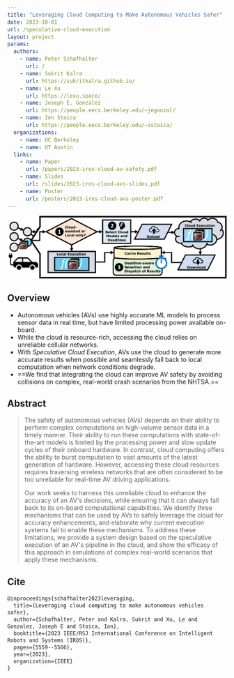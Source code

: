 ```yaml
---
title: "Leveraging Cloud Computing to Make Autonomous Vehicles Safer"
date: 2023-10-01
url: /speculative-cloud-execution
layout: project
params:
  authors:
    - name: Peter Schafhalter
      url: /
    - name: Sukrit Kalra
      url: https://sukritkalra.github.io/
    - name: Le Xu
      url: https://lexu.space/
    - name: Joseph E. Gonzalez
      url: https://people.eecs.berkeley.edu/~jegonzal/
    - name: Ion Stoica
      url: https://people.eecs.berkeley.edu/~istoica/
  organizations:
    - name: UC Berkeley
    - name: UT Austin
  links:
    - name: Paper
      url: /papers/2023-iros-cloud-av-safety.pdf
    - name: Slides
      url: /slides/2023-iros-cloud-avs-slides.pdf
    - name: Poster
      url: /posters/2023-iros-cloud-avs-poster.pdf
---
```


![Speculative Cloud Execution](speculative-cloud-execution.png "Speculative Cloud Execution")

## Overview

- Autonomous vehicles (AVs) use highly accurate ML models to process sensor
  data in real time, but have limited processing power available on-board.
- While the cloud is resource-rich, accessing the cloud relies on
  unreliable cellular networks.
- With *Speculative Cloud Execution*, AVs use the cloud to generate more
  accurate results when possible and seamlessly fall back to local computation
  when network conditions degrade.
- ==We find that integrating the cloud can improve AV safety by avoiding
  collisions on complex, real-world crash scenarios from the NHTSA.==

## Abstract
> The safety of autonomous vehicles (AVs) depends on their ability to perform
> complex computations on high-volume sensor data in a timely manner. Their
> ability to run these computations with state-of-the-art models is limited by
> the processing power and slow update cycles of their onboard hardware. In
> contrast, cloud computing offers the ability to burst computation to vast
> amounts of the latest generation of hardware. However, accessing these cloud
> resources requires traversing wireless networks that are often considered to
> be too unreliable for real-time AV driving applications.
>
> Our work seeks to harness this unreliable cloud to enhance the accuracy of an
> AV's decisions, while ensuring that it can always fall back to its on-board
> computational capabilities. We identify three mechanisms that can be used by
> AVs to safely leverage the cloud for accuracy enhancements, and elaborate why
> current execution systems fail to enable these mechanisms. To address these
> limitations, we provide a system design based on the speculative execution of
> an AV's pipeline in the cloud, and show the efficacy of this approach in
> simulations of complex real-world scenarios that apply these mechanisms. 

## Cite
```
@inproceedings{schafhalter2023leveraging,
  title={Leveraging cloud computing to make autonomous vehicles safer},
  author={Schafhalter, Peter and Kalra, Sukrit and Xu, Le and Gonzalez, Joseph E and Stoica, Ion},
  booktitle={2023 IEEE/RSJ International Conference on Intelligent Robots and Systems (IROS)},
  pages={5559--5566},
  year={2023},
  organization={IEEE}
}
```
